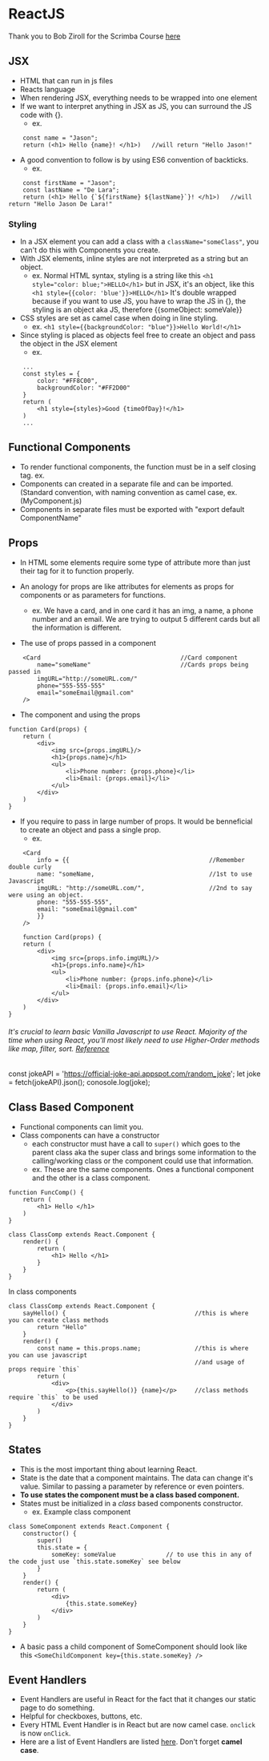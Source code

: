 # ReactJS
Thank you to Bob Ziroll for the Scrimba Course [here](https://scrimba.com/g/glearnreact)
## JSX
* HTML that can run in js files
* Reacts language
* When rendering JSX, everything needs to be wrapped into one element
* If we want to interpret anything in JSX as JS, you can surround the JS code with {}.
    - ex.
```
    const name = "Jason";
    return (<h1> Hello {name}! </h1>)   //will return "Hello Jason!"
```
* A good convention to follow is by using ES6 convention of backticks.
    - ex.
```
    const firstName = "Jason";
    const lastName = "De Lara";
    return (<h1> Hello {`${firstName} ${lastName}`}! </h1>)   //will return "Hello Jason De Lara!"
```
### Styling
* In a JSX element you can add a class with a `className="someClass"`, you can't do this with Components you create.
* With JSX elements, inline styles are not interpreted as a string but an object.
    - ex. Normal HTML syntax, styling is a string like this `<h1 style="color: blue;">HELLO</h1>`
        but in JSX, it's an object, like this `<h1 style={{color: 'blue'}}>HELLO</h1>`
            It's double wrapped because if you want to use JS, you have to wrap the JS in {}, the styling is an object aka JS, therefore {{someObject: someVale}}
* CSS styles are set as camel case when doing in line styling.
    - ex. `<h1 style={{backgroundColor: "blue"}}>Hello World!</h1>`
* Since styling is placed as objects feel free to create an object and pass the object in the JSX element
    - ex.
```
    ...
    const styles = {
        color: "#FF8C00", 
        backgroundColor: "#FF2D00"
    }
    return (
        <h1 style={styles}>Good {timeOfDay}!</h1>
    )
    ...
```
## Functional Components
* To render functional components, the function must be in a self closing tag. ex. <App />
* Components can created in a separate file and can be imported. (Standard convention, with naming convention as camel case, ex. (MyComponent.js)
* Components in separate files must be exported with "export default ComponentName"


## Props
* In HTML some elements require some type of attribute more than just their tag for it to function properly. 
* An anology for props are like attributes for elements as props for components or as parameters for functions.
    - ex. We have a card, and in one card it has an img, a name, a phone number and an email. We are trying to output 5 different cards but all the information is different.

* The use of props passed in a component
```
    <Card                                       //Card component
        name="someName"                         //Cards props being passed in
        imgURL="http://someURL.com/"
        phone="555-555-555"
        email="someEmail@gmail.com"
    />
```
* The component and using the props
```
function Card(props) {
    return (
        <div>
            <img src={props.imgURL}/>
            <h1>{props.name}</h1>
            <ul>
                <li>Phone number: {props.phone}</li>
                <li>Email: {props.email}</li>
            </ul>
        </div>
    )
}
```
* If you require to pass in large number of props. It would be benneficial to create an object and pass a single prop.
    - ex.
```
    <Card
        info = {{                                       //Remember double curly
        name: "someName,                                //1st to use Javascript
        imgURL: "http://someURL.com/",                  //2nd to say were using an object.
        phone: "555-555-555",
        email: "someEmail@gmail.com"
        }}
    />

    function Card(props) {
    return (
        <div>
            <img src={props.info.imgURL}/>
            <h1>{props.info.name}</h1>
            <ul>
                <li>Phone number: {props.info.phone}</li>
                <li>Email: {props.info.email}</li>
            </ul>
        </div>
    )
}

```
###### It's crucial to learn basic Vanilla Javascript to use React. Majority of the time when using React, you'll most likely need to use Higher-Order methods like map, filter, sort. [Reference](https://scrimba.com/p/p7P5Hd/cDZbahv)
const jokeAPI = 'https://official-joke-api.appspot.com/random_joke';
let joke = fetch(jokeAPI).json();
conosole.log(joke);

## Class Based Component
* Functional components can limit you.
* Class components can have a constructor
    - each constructor must have a call to `super()` which goes to the parent class aka the super class and brings some information to the calling/working class or the component could use that information.
    - ex. These are the same components. Ones a functional component and the other is a class component.
```
function FuncComp() {
    return (
        <h1> Hello </h1>
    )
}

class ClassComp extends React.Component {
    render() {
        return (
            <h1> Hello </h1>
        }
    }
}
```
In class components 
```
class ClassComp extends React.Component {
    sayHello() {                                    //this is where you can create class methods
        return "Hello"
    }
    render() {
        const name = this.props.name;               //this is where you can use javascript 
                                                    //and usage of props require `this`
        return (
            <div>
                <p>{this.sayHello()} {name}</p>     //class methods require `this` to be used
            </div>
        )
    }
}
```

## States
* This is the most important thing about learning React.
* State is the date that a component maintains. The data can change it's value. Similar to passing a parameter by reference or even pointers.
* **To use states the component must be a class based component.**
* States must be initialized in a *class* based components constructor.
    - ex. Example class component
```
class SomeComponent extends React.Component {
    constructor() {
        super()
        this.state = {
            someKey: someValue              // to use this in any of the code just use `this.state.someKey` see below
        }
    }
    render() {
        return (
            <div>
                {this.state.someKey}
            </div>
        )
    }
}
```
* A basic pass a child component of SomeComponent should look like this `<SomeChildComponent key={this.state.someKey} />`


## Event Handlers
* Event Handlers are useful in React for the fact that it changes our static page to do something. 
* Helpful for checkboxes, buttons, etc.
* Every HTML Event Handler is in React but are now camel case. `onclick` is now `onClick`.
* Here are a list of Event Handlers are listed [here](https://www.w3schools.com/jsref/dom_obj_event.asp). Don't forget **camel case**.